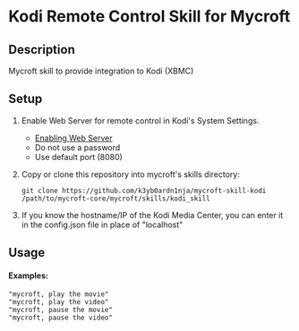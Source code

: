# Kodi Remote Control Skill for Mycroft

## Description
Mycroft skill to provide integration to Kodi (XBMC)

## Setup
1. Enable Web Server for remote control in Kodi's System Settings.
    - [Enabling Web Server](http://kodi.wiki/view/Settings/Services#Webserver)
    - Do not use a password
    - Use default port (8080)

2. Copy or clone this repository into mycroft's skills directory:
    ```
    git clone https://github.com/k3yb0ardn1nja/mycroft-skill-kodi /path/to/mycroft-core/mycroft/skills/kodi_skill 
    ```
3. If you know the hostname/IP of the Kodi Media Center, you can enter it in the config.json file in place of "localhost"

## Usage
#### Examples:

    "mycroft, play the movie"
    "mycroft, play the video"
    "mycroft, pause the movie"
    "mycroft, pause the video"